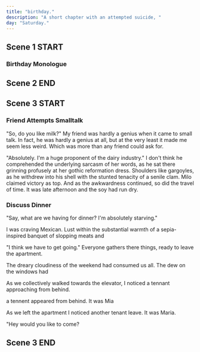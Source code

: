 ```yaml
---
title: "birthday."
description: "A short chapter with an attempted suicide, "
day: "Saturday."
---
```


## Scene 1 START

### Birthday Monologue
<!--
A week of life passes by. The rain runs thin. My hair mauves dry. The work dulls. Today is my birthday. The loneliest day of the year. Crust upon the gallows of my bespawled clamour as the excess from my child-like face, droops n' slaws from the seize of my mother's tainted vagina. Heinous in its moulded cheese scum. Intent on pre-suffocating the elderly in a cacophony of debt n' engouled values. I was destined, at least for the next 24 hours, to remain an empty echo chamber of must-haves and has-beens. Slurry in an aimless deceit of exacerbated usury, grace upon the impression of a fuck-off grin.

### Pondering Birthday

"Welcome to life," I murmur. Arms dangled by the sides. Mouth obtuse from the chaotic glamour of a frozen apple pie. Bosom with a sulphurous cream laid thick across its stomry edge. Motionless in the static frowning of my displaced face; splay against the interference of the living room TV. Enthusaism set aside. Baked as a banana. Compelled to spit n' choke with my own two hands, the remaining joy of life from thy resevoir of me. I turn off the set in a shambolic boredom, ready to lower my expectations to an unequivocal zero. I suppose it was the best I could do with what little faith I had left in myself. The squander was real. Fucking real.

Amongst the sedentary sprinkle of the fine winter gloss, pretty in its edifying temperament, was me. Utterly dejected with a resolve of couch. Caught in a volatile discord of teetering instability, as I questioned the very purpose of my existence on this day. Was a birthday merely an excuse to feel lonely about one's own circumstance? Statutory in its permission to congeal; to be ripped from your soul n' dipped in the pity of its own macabre jealousy. Megalomaniac in its savage. Cunt. Torn. Impassioned. As you sit there in the untenable parking lot of an unmaintained KFC. Face like a fat cunt. Chokin' on a bucket o' chicken you found next to the decomposing corpse of a desiccating pigeon. Spliced in a potato n' gravy so gruesome, and so thick. That its presence alone is enough to emulsify your organs into a disheartening stew of spalled highlight. Ripe for the swollen lips of an frenzied porn-addict, featuring a wet sock for a mother n' a discarded tampon for a lover. You know, for ol' times sake. Buck-aroo.

### Mother Texts

I grouch from my position. It's 10:35am. A text from my mother. Anger. Feelings of respite. They overcome me. Immense in their swallow. That bitch. That fucking bitch. The wrath troves in and around me, aggravating my emotions into an overdrive of biting violence; ensnare against the violent swirl of sweat fell tandem across the hostility of my crimson anarchy. A twitch of self-harm emerges. Resentment. Mottled indigo. I crush my own skull. A fervent aggression circulates within me. Rage. I felt rage. Whirlwind and burst from within the indignation which teased me. Infurating me to a point of voiceless screaming. A catastrophic cuss of doth and cower. My heart weakens. My reaction seeks revulsion. I proceed to block her number. Fuck her. It's the least she deserved.

### Sadness Grows

It's now 10:45am. I don't feel so lucky. Maybe birthdays weren't meant to feel lucky. Maybe they had more to do with glitter and cellophane, than any kind of self-care or routine. My hands turn a frantic cold. With it, an unmatched sense of sadness my fingers had come to parade. Slow and delicate like their fathers. Searching for any semblance of joy which may make itself noticed. Enveloping my body in a web of decaying atrophy. Teaching me silence. Guiding me towards the poorest. I suppose these words were the only thing keeping me from vomitting all over my chest, and excreting the anesthetic holding my misery together. It was time for a bite.

The time is 11:00am. I don't quite know what to make of the saturated bowl of strewn wheat, chaff inside the interior of a wooden catalogue collection. The tasteless slop of a mid-life muck; the food pyramid equivalent of a pitiful mess. The yearn. It defeans in its silent whispers, chasming the cheer you so desperately want to hear. Maybe that was luck. Maybe I was lucky.

### Gun Therapy

The time is 11:01am. Duct-taped to the underside of my desk is the revolver I purchased last Sunday while scouring for pleasing children at the mall. I'm not sure why I used duct-tape, but it was the kind of visceral which felt complete in this house of proportionate nonsense. I attempt to rip the revolver from the fragmented clumps of dust which had gathered from the absence of my life. Now trailing for a reason to subsist. I place my finger on the trigger of the gun. Barrel pointed at my head. I can feel it sneeze. I breathe. I suppose I wanted to feel like a man in these last few frames before my brain becomes a conflated withdrawal of sentiment. I think of Milo. The love I cannot feel. Sunday autopsy. I whimper. I cry. I scream. It sustains. It reverberates. I scream so loud that I can feel my throat polymerise into clotted blood. My ears turn a bright purple. I'm confident. I can do it. I believe it. I am ready. I stop the screaming and the silence begins.

I pull the trigger. The revolver releases a sudden click of death. I subside. The revolver is placed down as I continue to stare at the wall in front of me; splintering at the flakes of white teal, peeling in isolation from the rest of my world. The relief is overwhelming, although expected. I call it gun therapy. I come from work. I point the gun at my head. I scream as loud as I can. I pretend to kill myself. And thus I am free for another day. To pretend as little or as much as I want, until I am reborn a fool into the next day. It's cute, and it proves that I'm marriage material.

### Friend Arrives

The time is now 12:00am. I have fallen asleep for at least 20 minutes. The doorbell rings. It interrupts my beauty sleep. I'm afraid society will judge me. I'm just kidding, of course. It's my friend. It's my birthday. It's my time to animate. It's my time to die.

## Scene 1 END

####

## Scene 2 START

### Introduce Friend

"Show us some cleave, honey," boasts the burly man at the door. Gauding a half-opened can of Guinness ripple bibacious along a cusp of drivel, stained-deep from within the ruffle of his chestnut sweater. Teeth like a discoloured jigsaw; soilure in the pettily wrapped tea-towel hung coon from the brace of his pastel neck. Ready to start the party; a suitable greeting for this now 27 year old writer, a stain upon this earth to be admonished in ever diminishing quantities. Sunk deep on these shores, without even a hint of Christ to splunder. I thought highly of none. Collapsing on his knees like the gloom of a lamented Jersey deluge, the questionable outpost dives in towards my stiff embezzlement for what seems like an momentous hug. As the weight of his chest digs deep through the barricade of my arms, contrast against the coarse scruff of his beard running taut against my cheek with the unhinge of a drunken tiger. Stench upon the imported persuasion of an ordinary Norwegian beer, as I stood there hoping to survive the next 24 hours without suffering a hemorrhage or a cardiac response. Although even I felt it was too late to survive.

"Alright, alright. Just get inside before my neighbours think I've hired a male prostitute." Only I laugh at the remark. Although we both knew I'd hit gold.

### Friend Seeks Milk

I wasn't quite sure what I to think of my friend as he lumbered his way into my kitchen. A living, breathing exhibit of impulsive extroversion, caked to the brim with enough coffee and powdered ginseng to fund an entire military campaign into the Andes. He was living proof that you could in fact polish a turd, and get away with absolutely anything. I kept a keen eye on him as he proceeded to rummage through my fridge, displacing what little pride I had left amongst the containers of takeout and unmet dairy which had once embraced my stomach. I think he was searching for milk. I really wish he wouldn't.

"Hey, have you got milk?"

"Can you please not drink my milk," I respond.

"Yeah, but I'm currently riding a killer hangover, and you know how much it helps when my stomach is churning." For whatever reason, my friend was convinced that milk was the ultimate hangover cure, akin to blowing Adonis himself. Although it certainly made no sense in my mind. Eventually, the man settled for soy which puzzled me greatly. Since when did I ever drink soy? The work of an imposter. And without the precious delay of thought, the man decides to grab a used cup from within the sink. Pouring the viscous concotion of canola-like substance into the clumpy plop of a lasanga-stained cup, which in retrospect, hadn't been touched for weeks. As the murky splatter of soy abruptly varnishes the outer molecular of his face, cutting briefly into the decomposition of his own high standards for waste. He throws me an emotive smile. I continue to glare.

### Chat With Friend

For the next 40 minutes we both sat there on the couch, making each other laugh. He drank soy under an alcoholic anthem of a make-believe sobriety, and I validated his self-worth with the equivalent cheer of a dying house cat. At the very least it was a worthy distraction from the banality of life; the friction of my own existence.

"Oh, and don't think I'd get a little something for my favourite man!" I guess I was about to be raped. This is what rapists say before they rape someone, right?

### Friend Has Gift

He places his hand into a brown leather satchel, now crumpled to a point of non-trivial athritis. Giddy with the laughter of a manic 12 year old. And with my expectations set firmly low, he takes out what appears to be an extensively mangled cupcake.

"Tada! It's a cupcake!"

The cling wrap surrounding the cupcake was so thin that the food dye had leeched into the plastic as if it were still fashionable to sniff lead paint. Flourished with pride, he hands over the cupcake with the poise of a wounded giant. Ready to describe in excruciating detail the amount of effort spent both into the purchasing and transport of my gift. I smile vainly. He only notices the smile. And upon closer examination, I wasn't even quite sure if the object currently being held in my hand was even a cupcake at all. Visually it described a poorly conceived thought. Glazed inside the Satanic womb of an offshore demon, with the resolve to announce the inedible within the confines of man's mouth. Icing as hard as dried clay; flush with the pigment of a poor man's toe. It was a soggy nightmare, encased within the piffle centre of a Wallmart clearance aisle. Begging to decompose. I decide to risk a bite in an act of dole sincerity. My teeth proceed to disperse into a mesh dust. Reconstitute me baby. Feed my sin.

### The Door Bell Rings

And before I'm able to entertain the idea of culinary suicide for a second time, my door bell rings again. Confused by the melodic chime, I didn't quite know who it could be. Perhaps it was the police, coming to detain me for having poor taste in friends. An angry neighbour intent on pointing out my ethnicity to the disdain of the other diehard racists from within the building. I approach the door. It's Milo.

### Milo Appears

"Hi."

I didn't know how to respond. As I stood there in a grave of my own silence, paralysed by a sense of disbelief which had now rapidly spiraled into an ungovernable anxiety. Split amongst the disconfigured emotions I'd been signaling for days, as a signal for psychological help. I wanted to run, but I didn't know how. Then her touch. I can feel her hand holding mine. Sharing our warmth together in the vast coldness of this world. She looks sad and afraid. What was happening to me? Had I just died?

### Milo Acid Gift

"I'm sorry for just showing up here out of the blue, but I couldn't stop thinking about you. And I knew it was your birthday today, so I got you this." She hands over a decorated box, characterised by its stark purple bow. My favourite colour. Inside was a birthday card which read in rabble fashion, "I'm sorry for being such a bitch. Love Milo. xoxo." And above the text, attached delicately with a single strand of tape was a sheet of acid with our names printed in cursive for the whole world to see.

"I thought we could take it together. Just you and me. Will you please be with me?" I stood there confused. Excited. Broken. My friend decides to interject.

"What are you doing, ya fuckin' nipper!? My pussy's getting wet thinking about you." I felt embarassed.

### Character Forgives Milo

"It's okay, I'll just be a second." I close the apartment door. We both stand outside. She leans in for a kiss. I accept it. We hold each other intensely. It was exactly what I always wanted, and yet it felt gross. Inhumane. Incestuous, almost. It's like I wanted her closer and closer to me, and yet no matter how close she ever was. It felt as if she were a million miles away inside my head, like staring at photograph from the past. We continued to look each other in the eyes, mesmerised by each other's presence. And although it was difficult to forget, I was more than happy to let go and feel again.

### Character Invites Milo Inside

"Would you like to come inside?" She pauses with a look of approval, happy to know that she didn't have to walk home alone. Ideally we'd just head back to the couch and cuddle until the universe had disintegrated into a unequivocal mesh of sex and puppy love, but that clearly wasn't going to happen today. Not to mention, our original plan of heading out for dinner tonight, solely to celebrate my friend's drinking habit. I lead her into the living room.
-->

## Scene 2 END

####

## Scene 3 START

### Friend Attempts Smalltalk

"So, do you like milk?" My friend was hardly a genius when it came to small talk. In fact, he was hardly a genius at all, but at the very least it made me seem less weird. Which was more than any friend could ask for.

"Absolutely. I'm a huge proponent of the dairy industry." I don't think he comprehended the underlying sarcasm of her words, as he sat there grinning profusely at her gothic reformation dress. Shoulders like gargoyles, as he withdrew into his shell with the stunted tenacity of a senile clam. Milo claimed victory as top. And as the awkwardness continued, so did the travel of time. It was late afternoon and the soy had run dry.

### Discuss Dinner

"Say, what are we having for dinner? I'm absolutely starving."

I was craving Mexican. Lust within the substantial warmth of a sepia-inspired banquet of slopping meats and

"I think we have to get going." Everyone gathers there things, ready to leave the apartment.

The dreary cloudiness of the weekend had consumed us all. The dew on the windows had

As we collectively walked towards the elevator, I noticed a tennant approaching from behind.

a tennent appeared from behind.  It was Mia




As we left the apartment I noticed another tenant leave. It was Maria.


"Hey would you like to come?






## Scene 3 END

<!-- NOTE: Maybe Milo meets Maria. -->

<!-- NOTE: I'm guessing this chapter isn't them going to the restaurant, that can be the chapter after this. Instead, this chapter is about them hanging out at the appartment and with the friend. It really depends how long I can draw it out, but it seems to make sense. -->



<!-- NOTE: I think part of this chapter is him returning back to the dream. Although Milo is a person, milo is a dream. -->